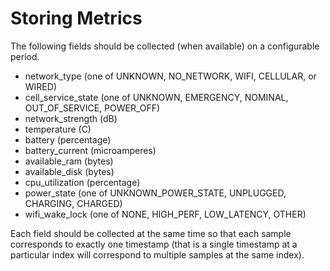 # Storing Metrics

The following fields should be collected (when available) on a configurable period. 

* network_type (one of UNKNOWN, NO_NETWORK, WIFI, CELLULAR, or WIRED)
* cell_service_state (one of UNKNOWN, EMERGENCY, NOMINAL, OUT_OF_SERVICE, POWER_OFF)
* network_strength (dB)
* temperature (C)
* battery (percentage)
* battery_current (microamperes)
* available_ram (bytes)
* available_disk (bytes)
* cpu_utilization (percentage)
* power_state (one of UNKNOWN_POWER_STATE, UNPLUGGED, CHARGING, CHARGED)
* wifi_wake_lock (one of NONE, HIGH_PERF, LOW_LATENCY, OTHER)

Each field should be collected at the same time so that each sample corresponds to exactly one timestamp (that is a single timestamp at a particular index will correspond to multiple samples at the same index).
